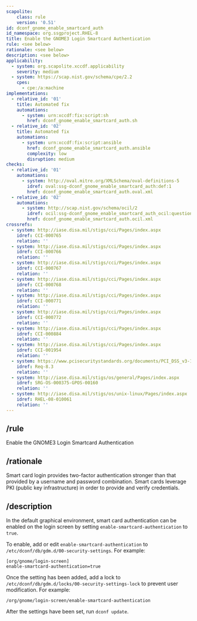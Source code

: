 ```yaml
---
scapolite:
    class: rule
    version: '0.51'
id: dconf_gnome_enable_smartcard_auth
id_namespace: org.ssgproject.RHEL-8
title: Enable the GNOME3 Login Smartcard Authentication
rule: <see below>
rationale: <see below>
description: <see below>
applicability:
  - system: org.scapolite.xccdf.applicability
    severity: medium
  - system: https://scap.nist.gov/schema/cpe/2.2
    cpes:
      - cpe:/a:machine
implementations:
  - relative_id: '01'
    title: Automated fix
    automations:
      - system: urn:xccdf:fix:script:sh
        href: dconf_gnome_enable_smartcard_auth.sh
  - relative_id: '02'
    title: Automated fix
    automations:
      - system: urn:xccdf:fix:script:ansible
        href: dconf_gnome_enable_smartcard_auth.ansible
        complexity: low
        disruption: medium
checks:
  - relative_id: '01'
    automations:
      - system: http://oval.mitre.org/XMLSchema/oval-definitions-5
        idref: oval:ssg-dconf_gnome_enable_smartcard_auth:def:1
        href: dconf_gnome_enable_smartcard_auth.oval.xml
  - relative_id: '02'
    automations:
      - system: http://scap.nist.gov/schema/ocil/2
        idref: ocil:ssg-dconf_gnome_enable_smartcard_auth_ocil:questionnaire:1
        href: dconf_gnome_enable_smartcard_auth.ocil.xml
crossrefs:
  - system: http://iase.disa.mil/stigs/cci/Pages/index.aspx
    idref: CCI-000765
    relation: ''
  - system: http://iase.disa.mil/stigs/cci/Pages/index.aspx
    idref: CCI-000766
    relation: ''
  - system: http://iase.disa.mil/stigs/cci/Pages/index.aspx
    idref: CCI-000767
    relation: ''
  - system: http://iase.disa.mil/stigs/cci/Pages/index.aspx
    idref: CCI-000768
    relation: ''
  - system: http://iase.disa.mil/stigs/cci/Pages/index.aspx
    idref: CCI-000771
    relation: ''
  - system: http://iase.disa.mil/stigs/cci/Pages/index.aspx
    idref: CCI-000772
    relation: ''
  - system: http://iase.disa.mil/stigs/cci/Pages/index.aspx
    idref: CCI-000884
    relation: ''
  - system: http://iase.disa.mil/stigs/cci/Pages/index.aspx
    idref: CCI-001954
    relation: ''
  - system: https://www.pcisecuritystandards.org/documents/PCI_DSS_v3-1.pdf
    idref: Req-8.3
    relation: ''
  - system: http://iase.disa.mil/stigs/os/general/Pages/index.aspx
    idref: SRG-OS-000375-GPOS-00160
    relation: ''
  - system: http://iase.disa.mil/stigs/os/unix-linux/Pages/index.aspx
    idref: RHEL-08-010061
    relation: ''
---
```



## /rule

Enable the GNOME3 Login Smartcard Authentication

## /rationale

Smart
card login provides two-factor authentication stronger than that
provided by a username and password combination. Smart cards leverage
PKI (public key infrastructure) in order to provide and verify
credentials.

## /description

In
the default graphical environment, smart card authentication can be
enabled on the login screen by setting `enable-smartcard-authentication`
to `true`.  
  
To enable, add or edit `enable-smartcard-authentication` to
`/etc/dconf/db/gdm.d/00-security-settings`. For example:

``` 
[org/gnome/login-screen]
enable-smartcard-authentication=true
```

Once the setting has been added, add a lock to
`/etc/dconf/db/gdm.d/locks/00-security-settings-lock` to prevent user
modification. For example:

``` 
/org/gnome/login-screen/enable-smartcard-authentication
```

After the settings have been set, run `dconf update`.
